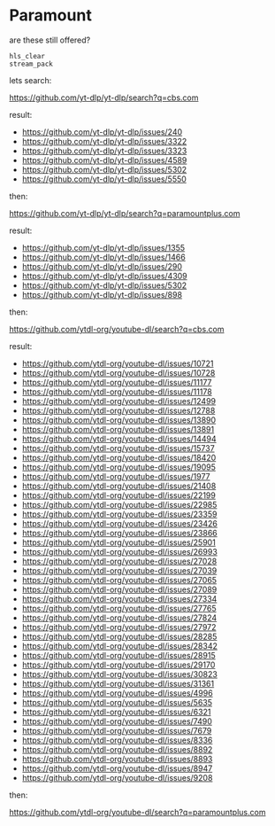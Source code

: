 # Paramount

are these still offered?

~~~
hls_clear
stream_pack
~~~

lets search:

https://github.com/yt-dlp/yt-dlp/search?q=cbs.com

result:

- https://github.com/yt-dlp/yt-dlp/issues/240
- https://github.com/yt-dlp/yt-dlp/issues/3322
- https://github.com/yt-dlp/yt-dlp/issues/3323
- https://github.com/yt-dlp/yt-dlp/issues/4589
- https://github.com/yt-dlp/yt-dlp/issues/5302
- https://github.com/yt-dlp/yt-dlp/issues/5550

then:

https://github.com/yt-dlp/yt-dlp/search?q=paramountplus.com

result:

- https://github.com/yt-dlp/yt-dlp/issues/1355
- https://github.com/yt-dlp/yt-dlp/issues/1466
- https://github.com/yt-dlp/yt-dlp/issues/290
- https://github.com/yt-dlp/yt-dlp/issues/4309
- https://github.com/yt-dlp/yt-dlp/issues/5302
- https://github.com/yt-dlp/yt-dlp/issues/898

then:

https://github.com/ytdl-org/youtube-dl/search?q=cbs.com

result:

- https://github.com/ytdl-org/youtube-dl/issues/10721
- https://github.com/ytdl-org/youtube-dl/issues/10728
- https://github.com/ytdl-org/youtube-dl/issues/11177
- https://github.com/ytdl-org/youtube-dl/issues/11178
- https://github.com/ytdl-org/youtube-dl/issues/12499
- https://github.com/ytdl-org/youtube-dl/issues/12788
- https://github.com/ytdl-org/youtube-dl/issues/13890
- https://github.com/ytdl-org/youtube-dl/issues/13891
- https://github.com/ytdl-org/youtube-dl/issues/14494
- https://github.com/ytdl-org/youtube-dl/issues/15737
- https://github.com/ytdl-org/youtube-dl/issues/18420
- https://github.com/ytdl-org/youtube-dl/issues/19095
- https://github.com/ytdl-org/youtube-dl/issues/1977
- https://github.com/ytdl-org/youtube-dl/issues/21408
- https://github.com/ytdl-org/youtube-dl/issues/22199
- https://github.com/ytdl-org/youtube-dl/issues/22985
- https://github.com/ytdl-org/youtube-dl/issues/23359
- https://github.com/ytdl-org/youtube-dl/issues/23426
- https://github.com/ytdl-org/youtube-dl/issues/23866
- https://github.com/ytdl-org/youtube-dl/issues/25901
- https://github.com/ytdl-org/youtube-dl/issues/26993
- https://github.com/ytdl-org/youtube-dl/issues/27028
- https://github.com/ytdl-org/youtube-dl/issues/27039
- https://github.com/ytdl-org/youtube-dl/issues/27065
- https://github.com/ytdl-org/youtube-dl/issues/27089
- https://github.com/ytdl-org/youtube-dl/issues/27334
- https://github.com/ytdl-org/youtube-dl/issues/27765
- https://github.com/ytdl-org/youtube-dl/issues/27824
- https://github.com/ytdl-org/youtube-dl/issues/27972
- https://github.com/ytdl-org/youtube-dl/issues/28285
- https://github.com/ytdl-org/youtube-dl/issues/28342
- https://github.com/ytdl-org/youtube-dl/issues/28915
- https://github.com/ytdl-org/youtube-dl/issues/29170
- https://github.com/ytdl-org/youtube-dl/issues/30823
- https://github.com/ytdl-org/youtube-dl/issues/31361
- https://github.com/ytdl-org/youtube-dl/issues/4996
- https://github.com/ytdl-org/youtube-dl/issues/5635
- https://github.com/ytdl-org/youtube-dl/issues/6321
- https://github.com/ytdl-org/youtube-dl/issues/7490
- https://github.com/ytdl-org/youtube-dl/issues/7679
- https://github.com/ytdl-org/youtube-dl/issues/8336
- https://github.com/ytdl-org/youtube-dl/issues/8892
- https://github.com/ytdl-org/youtube-dl/issues/8893
- https://github.com/ytdl-org/youtube-dl/issues/8947
- https://github.com/ytdl-org/youtube-dl/issues/9208

then:

https://github.com/ytdl-org/youtube-dl/search?q=paramountplus.com

